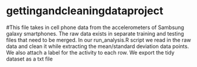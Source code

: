 # gettingandcleaningdataproject

#This file takes in cell phone data from the accelerometers of Sambsung galaxy smartphones. The raw data exists in separate training and testing files that need to be merged. In our run_analysis.R script we read in the raw data and clean it while extracting the mean/standard deviation data points. We also attach a label for the activity to each row. We export the tidy dataset as a txt file
